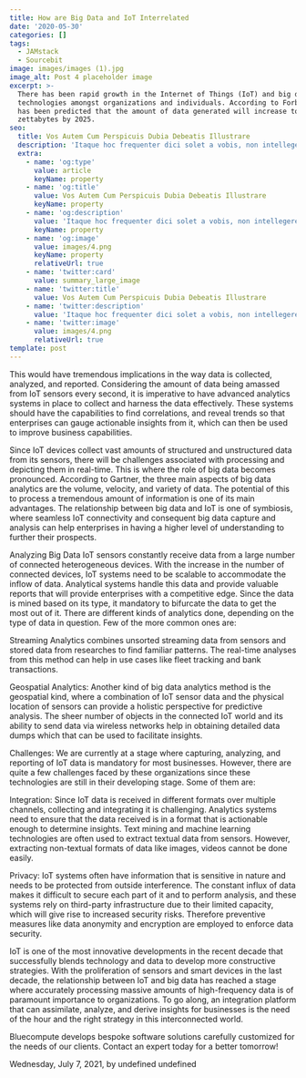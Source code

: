 ```yaml
---
title: How are Big Data and IoT Interrelated
date: '2020-05-30'
categories: []
tags:
  - JAMstack
  - Sourcebit
image: images/images (1).jpg
image_alt: Post 4 placeholder image
excerpt: >-
  There has been rapid growth in the Internet of Things (IoT) and big data
  technologies amongst organizations and individuals. According to Forbes, it
  has been predicted that the amount of data generated will increase to 175
  zettabytes by 2025.
seo:
  title: Vos Autem Cum Perspicuis Dubia Debeatis Illustrare
  description: 'Itaque hoc frequenter dici solet a vobis, non intellegere nos'
  extra:
    - name: 'og:type'
      value: article
      keyName: property
    - name: 'og:title'
      value: Vos Autem Cum Perspicuis Dubia Debeatis Illustrare
      keyName: property
    - name: 'og:description'
      value: 'Itaque hoc frequenter dici solet a vobis, non intellegere nos'
      keyName: property
    - name: 'og:image'
      value: images/4.png
      keyName: property
      relativeUrl: true
    - name: 'twitter:card'
      value: summary_large_image
    - name: 'twitter:title'
      value: Vos Autem Cum Perspicuis Dubia Debeatis Illustrare
    - name: 'twitter:description'
      value: 'Itaque hoc frequenter dici solet a vobis, non intellegere nos'
    - name: 'twitter:image'
      value: images/4.png
      relativeUrl: true
template: post
---
```

This would have tremendous implications in the way data is collected, analyzed, and reported. Considering the amount of data being amassed from IoT sensors every second, it is imperative to have advanced analytics systems in place to collect and harness the data effectively. These systems should have the capabilities to find correlations, and reveal trends so that enterprises can gauge actionable insights from it, which can then be used to improve business capabilities.

Since IoT devices collect vast amounts of structured and unstructured data from its sensors, there will be challenges associated with processing and depicting them in real-time. This is where the role of big data becomes pronounced. According to Gartner, the three main aspects of big data analytics are the volume, velocity, and variety of data. The potential of this to process a tremendous amount of information is one of its main advantages. The relationship between big data and IoT is one of symbiosis, where seamless IoT connectivity and consequent big data capture and analysis can help enterprises in having a higher level of understanding to further their prospects.

Analyzing Big Data IoT sensors constantly receive data from a large number of connected heterogeneous devices. With the increase in the number of connected devices, IoT systems need to be scalable to accommodate the inflow of data. Analytical systems handle this data and provide valuable reports that will provide enterprises with a competitive edge. Since the data is mined based on its type, it mandatory to bifurcate the data to get the most out of it. There are different kinds of analytics done, depending on the type of data in question. Few of the more common ones are:

Streaming Analytics combines unsorted streaming data from sensors and stored data from researches to find familiar patterns. The real-time analyses from this method can help in use cases like fleet tracking and bank transactions.

Geospatial Analytics: Another kind of big data analytics method is the geospatial kind, where a combination of IoT sensor data and the physical location of sensors can provide a holistic perspective for predictive analysis. The sheer number of objects in the connected IoT world and its ability to send data via wireless networks help in obtaining detailed data dumps which that can be used to facilitate insights.

Challenges: We are currently at a stage where capturing, analyzing, and reporting of IoT data is mandatory for most businesses. However, there are quite a few challenges faced by these organizations since these technologies are still in their developing stage. Some of them are:

Integration: Since IoT data is received in different formats over multiple channels, collecting and integrating it is challenging. Analytics systems need to ensure that the data received is in a format that is actionable enough to determine insights. Text mining and machine learning technologies are often used to extract textual data from sensors. However, extracting non-textual formats of data like images, videos cannot be done easily.

Privacy: IoT systems often have information that is sensitive in nature and needs to be protected from outside interference. The constant influx of data makes it difficult to secure each part of it and to perform analysis, and these systems rely on third-party infrastructure due to their limited capacity, which will give rise to increased security risks. Therefore preventive measures like data anonymity and encryption are employed to enforce data security.

IoT is one of the most innovative developments in the recent decade that successfully blends technology and data to develop more constructive strategies. With the proliferation of sensors and smart devices in the last decade, the relationship between IoT and big data has reached a stage where accurately processing massive amounts of high-frequency data is of paramount importance to organizations. To go along, an integration platform that can assimilate, analyze, and derive insights for businesses is the need of the hour and the right strategy in this interconnected world.

Bluecompute develops bespoke software solutions carefully customized for the needs of our clients. Contact an expert today for a better tomorrow!

Wednesday, July 7, 2021, by undefined undefined
